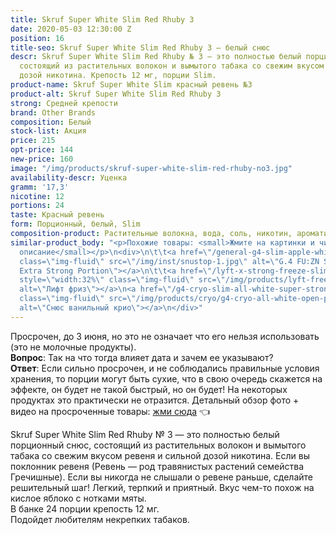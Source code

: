 ```yaml
---
title: Skruf Super White Slim Red Rhuby 3
date: 2020-05-03 12:30:00 Z
position: 16
title-seo: Skruf Super White Slim Red Rhuby 3 — белый снюс
descr: Skruf Super White Slim Red Rhuby № 3 — это полностью белый порционный снюс,
  состоящий из растительных волокон и вымытого табака со свежим вкусом ревеня и сильной
  дозой никотина. Крепость 12 мг, порции Slim.
product-name: Skruf Super White Slim красный ревень №3
product-alt: Skruf Super White Slim Red Rhuby 3
strong: Средней крепости
brand: Other Brands
composition: Белый
stock-list: Акция
price: 215
opt-price: 144
new-price: 160
image: "/img/products/skruf-super-white-slim-red-rhuby-no3.jpg"
availability-descr: Уценка
gramm: '17,3'
nicotine: 12
portions: 24
taste: Красный ревень
form: Порционный, белый, Slim
composition-product: Растительные волокна, вода, соль, никотин, ароматизатор
similar-product_body: "<p>Похожие товары: <small>Жмите на картинки и читайте полное
  описание</small></p>\n<div>\n\t\t<a href=\"/general-g4-slim-apple-white\"><img style=\"width:32%\"
  class=\"img-fluid\" src=\"/img/inst/snustop-1.jpg\" alt=\"G.4 FU:ZN Slim All White
  Extra Strong Portion\"></a>\n\t\t<a href=\"/lyft-x-strong-freeze-slim-white\"><img
  style=\"width:32%\" class=\"img-fluid\" src=\"/img/products/lyft-freeze/lyft-freeze-open.jpg\"
  alt=\"Лифт фриз\"></a>\n<a href=\"/g4-cryo-slim-all-white-super-strong\"><img style=\"width:32%\"
  class=\"img-fluid\" src=\"/img/products/cryo/g4-cryo-all-white-open-portion.jpg\"
  alt=\"Снюс ванильный крио\"></a>\n</div>"
---
```


Просрочен, до 3 июня, но это не означает что его нельзя использовать (это не молочные продукты).<br>
**Вопрос**: Так на что тогда влияет дата и зачем ее указывают?<br>
**Ответ**: Если сильно просрочен, и не соблюдались правильные условия хранения, то порции могут быть сухие, что в свою очередь скажется на эффекте, он будет не такой быстрый, но он будет! На некоторых продуктах это практически не отразится.
Детальный обзор фото + видео на просроченные товары: <a href="//telegra.ph/Snyus-po-akcii-ucenka-05-10" target="_black" title="Телеграф">жми сюда</a> 👈 

Skruf Super White Slim Red Rhuby № 3 — это полностью белый порционный снюс, состоящий из растительных волокон и вымытого табака со свежим вкусом ревеня и сильной дозой никотина. Если вы поклонник ревеня (Ревень — род травянистых растений семейства Гречишные). Если вы никогда не слышали о ревене раньше, сделайте решительный шаг!
Легкий, терпкий и приятный. Вкус чем-то похож на кислое яблоко с нотками мяты.<br>
В банке 24 порции крепость 12 мг. <br>
Подойдет любителям некрепких табаков.